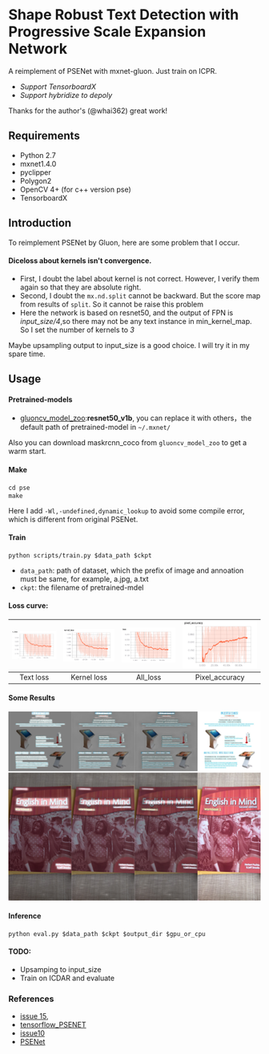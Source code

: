 # Shape Robust Text Detection with Progressive Scale Expansion Network
A reimplement of PSENet with mxnet-gluon. Just train on ICPR.

- *Support TensorboardX*
- *Support hybridize to depoly*

Thanks for the author's (@whai362) great work!

## Requirements

- Python 2.7
- mxnet1.4.0
- pyclipper
- Polygon2
- OpenCV 4+ (for c++ version pse)
- TensorboardX

## Introduction

To reimplement PSENet by Gluon, here are some problem that I occur.

#### Diceloss about kernels isn't convergence.

- First, I doubt the label about kernel is not correct. However, I verify them again so that they are absolute right.
- Second, I doubt the `mx.nd.split` cannot be backward. But the score map from results of `split`. So it cannot be raise this problem
- Here the network is based on resnet50, and the output of FPN is *input_size/4*,so there may not be any text instance in min_kernel_map. So I set the number of kernels to *3*

Maybe upsampling output to input_size is a good choice. I will try it in my spare time.


## Usage  

#### Pretrained-models

- [gluoncv_model_zoo](https://gluon-cv.mxnet.io/model_zoo/classification.html):**resnet50_v1b**, you can replace it with others，the default path of pretrained-model in `~/.mxnet/`

Also you can download maskrcnn_coco from `gluoncv_model_zoo` to get a warm start.

#### Make
```
cd pse
make
```
Here I add `-Wl,-undefined,dynamic_lookup` to avoid some compile error, which is different from original PSENet.

#### Train  

```
python scripts/train.py $data_path $ckpt
```
- `data_path`: path of dataset, which the prefix of image and annoation must be same, for example, a.jpg, a.txt  
- `ckpt`: the filename of pretrained-mdel  

#### Loss curve:

| ![image-20190614182216647](images/image-20190614182216647.png) | ![image-20190614182249280](images/image-20190614182249280.png) | ![image-20190614182313296](images/image-20190614182313296.png) | ![image-20190614182326647](images/image-20190614182326647.png) |
| :----------------------------------------------------------: | :----------------------------------------------------------: | :----------------------------------------------------------: | :----------------------------------------------------------: |
|                          Text loss                           |                         Kernel loss                          |                           All_loss                           |                        Pixel_accuracy                        |

#### Some Results

![fusion_TB1vcxDLXXXXXb1XFXXunYpLFXX](images/fusion_tv_5afd3f6bN1412d650.jpg)
![](images/fusion_26602698555_e7f22de7948a4e74_3.jpg)

#### Inference  

```
python eval.py $data_path $ckpt $output_dir $gpu_or_cpu
```



#### TODO:

- Upsamping to input_size
- Train on ICDAR and evaluate 

### References  

- [issue 15](https://github.com/whai362/PSENet/issues/15), 
- [tensorflow_PSENET](https://github.com/liuheng92/tensorflow_PSENet) 
- [issue10](https://github.com/whai362/PSENet/issues/10)
- [PSENet](https://github.com/whai362/PSENet)

